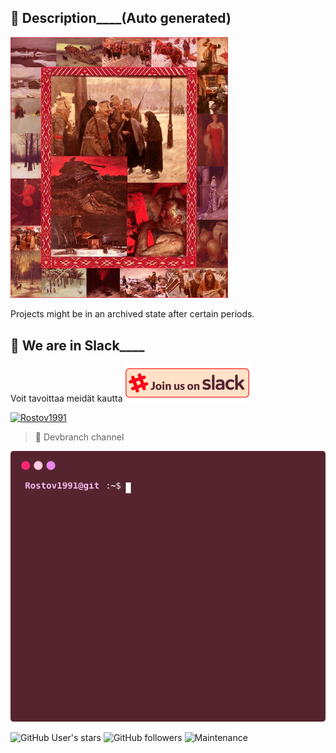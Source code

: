## 🐗 Description____(Auto generated)
 <img src="/.info/img/art.jpg" alt="Art" width="69%"/>

Projects might be in an archived state after certain periods.

## 🍁 We are in Slack____

Voit tavoittaa meidät kautta <a href="https://join.slack.com/t/svartmaneasyl/shared_invite/zt-g2qhdqkg-wjrpG5KTQbEChPtSMdMu6A"><img width="200" src="/.info/img/slack.svg"/></a>

[![Rostov1991](https://profilechart.herokuapp.com/graph?username=Rostov1991)](https://github.com/Rostov1991)

> 🍄 Devbranch channel

 <img src="https://raw.githubusercontent.com/Rostov1991/profile_terminal/master/github_stats.svg"/>

![GitHub User's stars](https://img.shields.io/github/stars/Rostov1991?style=social&logoColor=3b1a2a)
![GitHub followers](https://img.shields.io/github/followers/Rostov1991?style=social&logoColor=ffade2)
![Maintenance](https://img.shields.io/maintenance/yes/2021?color=red&style=social&logo=github&logoColor=e91a47)